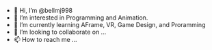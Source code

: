 - 👋 Hi, I’m @bellmj998
- 👀 I’m interested in Programming and Animation.
- 🌱 I’m currently learning AFrame, VR, Game Design, and Proramming
- 💞️ I’m looking to collaborate on ...
- 📫 How to reach me ...

<!---
bellmj998/bellmj998 is a ✨ special ✨ repository because its `README.md` (this file) appears on your GitHub profile.
You can click the Preview link to take a look at your changes.
--->
